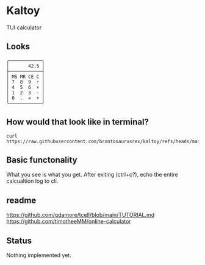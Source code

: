 # Kaltoy
TUI calculator

## Looks

    ╭────────────╮
    │       42.5 │
    ├────────────┤
    │ MS MR CE C │
    │ 7  8  9  ÷ │
    │ 4  5  6  × │
    │ 1  2  3  − │
    │ 0  .  =  + │
    ╰────────────╯

## How would that look like in terminal?

    curl https://raw.githubusercontent.com/brontosaurusrex/kaltoy/refs/heads/main/gui_txt/gui2.txt

## Basic functonality

What you see is what you get. After exiting (ctrl+c?), echo the entire calcualtion log to cli.

## readme

https://github.com/gdamore/tcell/blob/main/TUTORIAL.md  
https://github.com/timotheeMM/online-calculator

## Status

Nothing implemented yet.